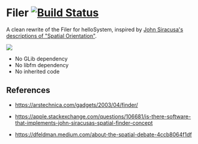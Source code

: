 # Filer [![Build Status](https://api.cirrus-ci.com/probonopd/helloSystem/Filer.svg)](https://cirrus-ci.com/github/helloSystem/Filer) 

A clean rewrite of the Filer for helloSystem, inspired by [John Siracusa's descriptions of "Spatial Orientation"](https://arstechnica.com/gadgets/2003/04/finder/).

![](https://user-images.githubusercontent.com/2480569/206650534-a035fc64-5993-41dd-8753-1076f47598c5.png)

* No GLib dependency
* No libfm dependency
* No inherited code

## References

* https://arstechnica.com/gadgets/2003/04/finder/

* https://apple.stackexchange.com/questions/106681/is-there-software-that-implements-john-siracusas-spatial-finder-concept

* https://dfeldman.medium.com/about-the-spatial-debate-4ccb8064f1df
